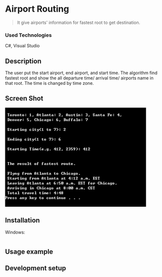 # Airport Routing
> It give airports' information for fastest root to get destination.

### Used Technologies

C#, Visual Studio  

## Description

The user put the start airport, end airport, and start time. The algorithm find fastest root and show the all departure time/ arrival time/ airports name in that root. The time is changed by time zone. 


## Screen Shot
![](air1.png)
## Installation

Windows:

```sh

```

## Usage example

## Development setup